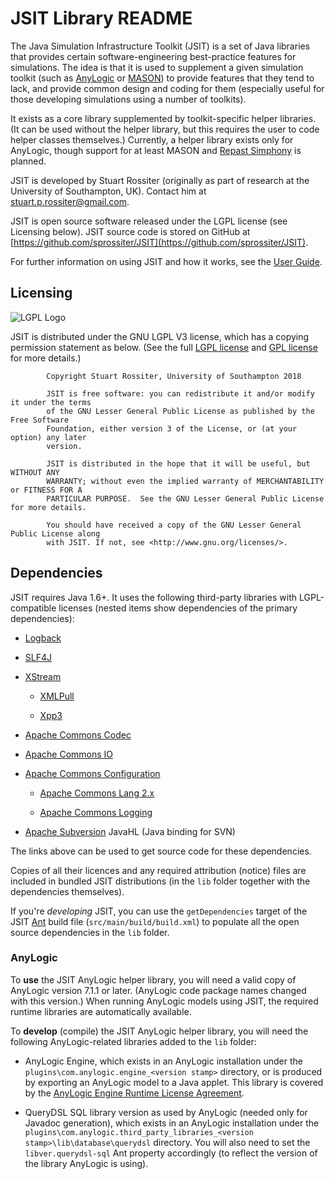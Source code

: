 # JSIT Library README

The Java Simulation Infrastructure Toolkit (JSIT) is a set of Java libraries
that provides certain software-engineering best-practice features for
simulations. The idea is that it is used to supplement a given simulation
toolkit (such as [AnyLogic](http://www.anylogic.com) or
[MASON](http://cs.gmu.edu/~eclab/projects/mason)) to provide features that they
tend to lack, and provide common design and coding for them (especially useful
for those developing simulations using a number of toolkits).

It exists as a core library supplemented by toolkit-specific helper libraries.
(It can be used without the helper library, but this requires the user to code
helper classes themselves.) Currently, a helper library exists only for
AnyLogic, though support for at least MASON and [Repast
Simphony](http://repast.sourceforge.net) is planned.

JSIT is developed by Stuart Rossiter (originally as part of research at the
University of Southampton, UK). Contact him at stuart.p.rossiter@gmail.com.

JSIT is open source software released under the LGPL license (see Licensing
below). JSIT source code is stored on GitHub at
[https://github.com/sprossiter/JSIT](https://github.com/sprossiter/JSIT).

For further information on using JSIT and how it works, see the [User
Guide](@USER_GUIDE_PATH@).

## Licensing

![LGPL Logo](@RESOURCES_PATH@/images/lgplv3-88x31.png)

JSIT is distributed under the GNU LGPL V3 license, which has a copying
permission statement as below. (See the full [LGPL license](lgpl.txt) and [GPL
license](gpl.txt) for more details.)

```
        Copyright Stuart Rossiter, University of Southampton 2018
        
        JSIT is free software: you can redistribute it and/or modify it under the terms
        of the GNU Lesser General Public License as published by the Free Software
        Foundation, either version 3 of the License, or (at your option) any later
        version.
        
        JSIT is distributed in the hope that it will be useful, but WITHOUT ANY
        WARRANTY; without even the implied warranty of MERCHANTABILITY or FITNESS FOR A
        PARTICULAR PURPOSE.  See the GNU Lesser General Public License for more details.
        
        You should have received a copy of the GNU Lesser General Public License along
        with JSIT. If not, see <http://www.gnu.org/licenses/>.
```

## Dependencies

JSIT requires Java 1.6+. It uses the following third-party libraries with
LGPL-compatible licenses (nested items show dependencies of the primary
dependencies):

  * [Logback](http://logback.qos.ch)
  
  * [SLF4J](http://www.slf4j.org)
  
  * [XStream](http://xstream.codehaus.org)
  
    - [XMLPull](http://www.xmlpull.org)
  
    - [Xpp3](http://www.extreme.indiana.edu/xgws/xsoap/xpp/mxp1)
  
  * [Apache Commons Codec](http://commons.apache.org/proper/commons-codec)
  
  * [Apache Commons IO](http://commons.apache.org/proper/commons-io)
  
  * [Apache Commons Configuration](http://commons.apache.org/proper/commons-configuration)
  
    - [Apache Commons Lang 2.x](http://commons.apache.org/proper/commons-lang)
  
    - [Apache Commons Logging](http://commons.apache.org/proper/commons-logging)
  
  * [Apache Subversion](https://subversion.apache.org/) JavaHL (Java binding for SVN)

The links above can be used to get source code for these dependencies.

Copies of all their licences and any required attribution (notice) files are
included in bundled JSIT distributions (in the `lib` folder together with the
dependencies themselves).

If you're *developing* JSIT, you can use the `getDependencies` target of the
JSIT [Ant](http://ant.apache.org) build file (`src/main/build/build.xml`) to
populate all the open source dependencies in the `lib` folder.

### AnyLogic

To **use** the JSIT AnyLogic helper library, you will need a valid copy of
AnyLogic version 7.1.1 or later. (AnyLogic code package names changed with this
version.) When running AnyLogic models using JSIT, the required runtime
libraries are automatically available.

To **develop** (compile) the JSIT AnyLogic helper library, you will need the
following AnyLogic-related libraries added to the `lib` folder:

  * AnyLogic Engine, which exists in an AnyLogic installation under the
    `plugins\com.anylogic.engine_<version stamp>` directory, or is produced by
    exporting an AnyLogic model to a Java applet. This library is covered by the
    [AnyLogic Engine Runtime License
    Agreement](@RESOURCES_PATH@/AnyLogicEngineRuntimeLicenseAgreement.html).

  * QueryDSL SQL library version as used by AnyLogic (needed only for Javadoc
    generation), which exists in an AnyLogic installation under the
    `plugins\com.anylogic.third_party_libraries_<version stamp>\lib\database\querydsl`
    directory. You will also need to set the `libver.querydsl-sql` Ant property
    accordingly (to reflect the version of the library AnyLogic is using).

